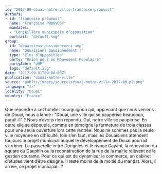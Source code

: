 ```yaml
---
id: "2017-09-douai-notre-ville-francoise-prouvost"
authors:
- id: "francoise-prouvost"
  name: "Françoise PROUVOST"
  mandates: 
  - "Conseillère municipale d’opposition"
  portrait: "default.svg"
group:
  id: "douaisiens-passionnement-ump"
  name: "Douaisiens passionnément !"
  type: "Élus d’opposition"
  party: "Union pour un Mouvement Populaire"
  partyAbbr: "UMP"
  logo: "default.svg"
date: "2017-09-01T00:00:00Z"
publication: "douai-notre-ville"
source: "public/images/sources/douai-notre-ville-2017-09-p2.png"
language: "fr"
locality: "Douai"
country: "France"
---
```


Que répondre à cet hôtelier bourguignon qui, apprenant que nous venions de Douai, nous a lancé : "Douai, une ville qui se paupérise beaucoup, paraît-il" ? Nous n’avons rien répondu. Oui, notre ville se paupérise. En outre  elle se dépeuple, comme en témoigne la fermeture de trois classes pour une seule ouverture lors cette rentrée. Nous ne sommes pas la seule ville moyenne en difficulté, loin s’en faut, mais les Douaisiens attendent toujours le projet municipal auquel le développement de Douai pourrait s’arrimer. La passerelle entre Dorignies et le rivage Gayant, la rénovation du square du Dauphin ou la reconstruction de la rue de la mairie relèvent de la gestion courante. Pour ce qui est de dynamiser le commerce, un cabinet d’études vient d’être désigné.  Il reste moins de la moitié du mandat. Alors, il arrive, ce projet municipal.. ?
